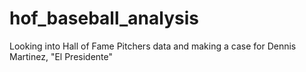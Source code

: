 # hof_baseball_analysis
Looking into Hall of Fame Pitchers data and making a case for Dennis Martinez, "El Presidente"
